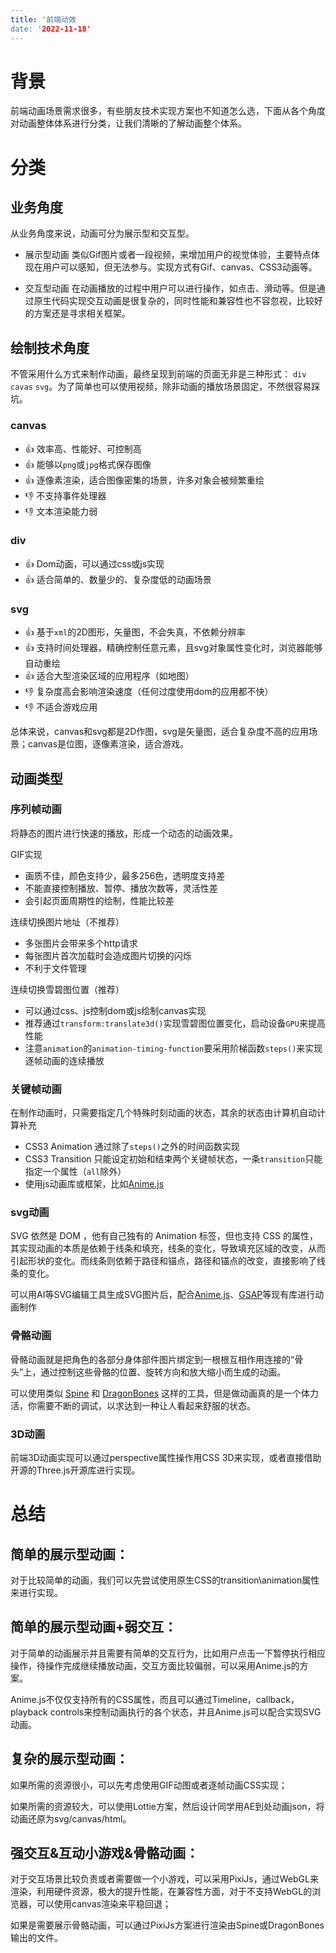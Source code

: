 ```yaml
---
title: '前端动效
date: '2022-11-18'
---
```


# 背景

前端动画场景需求很多，有些朋友技术实现方案也不知道怎么选，下面从各个角度对动画整体体系进行分类，让我们清晰的了解动画整个体系。

# 分类

## 业务角度

从业务角度来说，动画可分为展示型和交互型。

- 展示型动画 类似Gif图片或者一段视频，来增加用户的视觉体验，主要特点体现在用户可以感知，但无法参与。实现方式有Gif、canvas、CSS3动画等。

- 交互型动画 在动画播放的过程中用户可以进行操作，如点击、滑动等。但是通过原生代码实现交互动画是很复杂的，同时性能和兼容性也不容忽视，比较好的方案还是寻求相关框架。

## 绘制技术角度

不管采用什么方式来制作动画，最终呈现到前端的页面无非是三种形式： `div` `cavas` `svg`。为了简单也可以使用视频，除非动画的播放场景固定，不然很容易踩坑。

### canvas

- 👍 效率高、性能好、可控制高
- 👍 能够以`png`或`jpg`格式保存图像
- 👍 逐像素渲染，适合图像密集的场景，许多对象会被频繁重绘
- 👎 不支持事件处理器
- 👎 文本渲染能力弱

### div

- 👍 Dom动画，可以通过css或js实现
- 👍 适合简单的、数量少的、复杂度低的动画场景

### svg

- 👍 基于`xml`的2D图形，矢量图，不会失真，不依赖分辨率
- 👍 支持时间处理器，精确控制任意元素，且svg对象属性变化时，浏览器能够自动重绘
- 👍 适合大型渲染区域的应用程序（如地图）
- 👎 复杂度高会影响渲染速度（任何过度使用dom的应用都不快）
- 👎 不适合游戏应用

总体来说，canvas和svg都是2D作图，svg是矢量图，适合复杂度不高的应用场景；canvas是位图，逐像素渲染，适合游戏。

## 动画类型

### 序列帧动画

将静态的图片进行快速的播放，形成一个动态的动画效果。

GIF实现

+ 画质不佳，颜色支持少，最多256色，透明度支持差
+ 不能直接控制播放、暂停、播放次数等，灵活性差
+ 会引起页面周期性的绘制，性能比较差

连续切换图片地址（不推荐）

+ 多张图片会带来多个http请求
+ 每张图片首次加载时会造成图片切换的闪烁
+ 不利于文件管理

连续切换雪碧图位置（推荐）

+ 可以通过css、js控制dom或js绘制canvas实现
+ 推荐通过`transform:translate3d()`实现雪碧图位置变化，启动设备`GPU`来提高性能
+ 注意`animation`的`animation-timing-function`要采用阶梯函数`steps()`来实现逐帧动画的连续播放

### 关键帧动画

在制作动画时，只需要指定几个特殊时刻动画的状态，其余的状态由计算机自动计算补充

- CSS3 Animation 通过除了`steps()`之外的时间函数实现
- CSS3 Transition 只能设定初始和结束两个关键帧状态，一条`transition`只能指定一个属性（`all`除外）
- 使用js动画库或框架，比如[Anime.js](https://animejs.com/documentation/)

### svg动画

SVG 依然是 DOM ，他有自己独有的 Animation 标签，但也支持 CSS 的属性，其实现动画的本质是依赖于线条和填充，线条的变化，导致填充区域的改变，从而引起形状的变化。而线条则依赖于路径和锚点，路径和锚点的改变，直接影响了线条的变化。

可以用AI等SVG编辑工具生成SVG图片后，配合[Anime.js](https://animejs.com/documentation/)、[GSAP](https://greensock.com/)等现有库进行动画制作

### 骨骼动画

骨骼动画就是把角色的各部分身体部件图片绑定到一根根互相作用连接的“骨头”上，通过控制这些骨骼的位置、旋转方向和放大缩小而生成的动画。

可以使用类似 [Spine](http://zh.esotericsoftware.com/) 和 [DragonBones](https://dragonbones.github.io/cn/index.html) 这样的工具，但是做动画真的是一个体力活，你需要不断的调试，以求达到一种让人看起来舒服的状态。

### 3D动画

前端3D动画实现可以通过perspective属性操作用CSS 3D来实现，或者直接借助开源的Three.js开源库进行实现。

# 总结

## 简单的展示型动画：

对于比较简单的动画，我们可以先尝试使用原生CSS的transition\animation属性来进行实现。

## 简单的展示型动画+弱交互：

对于简单的动画展示并且需要有简单的交互行为，比如用户点击一下暂停执行相应操作，待操作完成继续播放动画，交互方面比较偏弱，可以采用Anime.js的方案。

Anime.js不仅仅支持所有的CSS属性，而且可以通过Timeline，callback， playback controls来控制动画执行的各个状态，并且Anime.js可以配合实现SVG动画。

## 复杂的展示型动画：

如果所需的资源很小，可以先考虑使用GIF动图或者逐帧动画CSS实现；

如果所需的资源较大，可以使用Lottie方案，然后设计同学用AE到处动画json，将动画还原为svg/canvas/html。

## 强交互&互动小游戏&骨骼动画：

对于交互场景比较负责或者需要做一个小游戏，可以采用PixiJs，通过WebGL来渲染，利用硬件资源，极大的提升性能，在兼容性方面，对于不支持WebGL的浏览器，可以使用canvas渲染来平稳回退；

如果是需要展示骨骼动画，可以通过PixiJs方案进行渲染由Spine或DragonBones输出的文件。